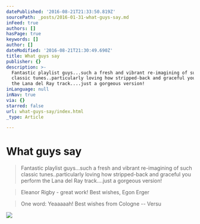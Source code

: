 ```yaml
---
datePublished: '2016-08-21T21:33:50.819Z'
sourcePath: _posts/2016-01-31-what-guys-say.md
inFeed: true
authors: []
hasPage: true
keywords: []
author: []
dateModified: '2016-08-21T21:30:49.690Z'
title: What guys say
publisher: {}
description: >-
  Fantastic playlist guys...such a fresh and vibrant re-imagining of such
  classic tunes..particularly loving how stripped-back and graceful you perform
  the Lana del Ray track....just a gorgeous version!
inLanguage: null
inNav: true
via: {}
starred: false
url: what-guys-say/index.html
_type: Article

---
```

# What guys say

> Fantastic playlist guys...such a fresh and vibrant re-imagining of such classic tunes..particularly loving how stripped-back and graceful you perform the Lana del Ray track....just a gorgeous version!

> Eleanor Rigby - great work! Best wishes, Egon Erger

> One word: Yeaaaaah! Best wishes from Cologne -- Versu

![](https://the-grid-user-content.s3-us-west-2.amazonaws.com/9792198b-2dff-44ae-b050-fe96066e337c.jpg)

>